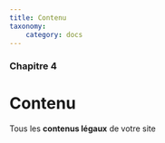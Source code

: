 ```yaml
---
title: Contenu
taxonomy:
    category: docs
---
```


### Chapitre 4

# Contenu

Tous les **contenus légaux** de votre site

